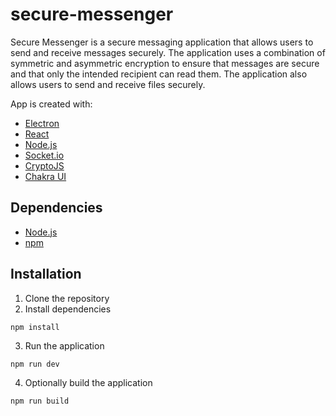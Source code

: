 # secure-messenger

Secure Messenger is a secure messaging application that allows users to send and receive messages securely. The application uses a combination of symmetric and asymmetric encryption to ensure that messages are secure and that only the intended recipient can read them. The application also allows users to send and receive files securely.

App is created with:

- [Electron](https://www.electronjs.org/)
- [React](https://reactjs.org/)
- [Node.js](https://nodejs.org/en/)
- [Socket.io](https://socket.io/)
- [CryptoJS](https://cryptojs.gitbook.io/docs/)
- [Chakra UI](https://chakra-ui.com/)

## Dependencies

- [Node.js](https://nodejs.org/en/)
- [npm](https://www.npmjs.com/)

## Installation

1. Clone the repository
2. Install dependencies

```
npm install
```

3. Run the application

```
npm run dev
```

4. Optionally build the application

```
npm run build
```
